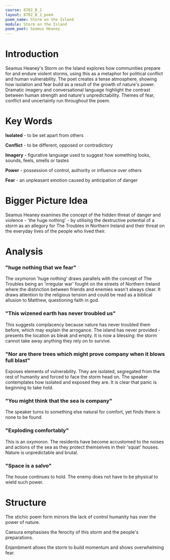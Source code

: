 ```yaml
---
course: 8702_B_2
layout: 8702_B_2_poem
poem_name: Storm on the Island
module: Storm on the Island
poem_poet: Seamus Heaney
---
```


# Introduction

Seamus Heaney's Storm on the Island explores how communities prepare for and endure violent storms, using this as a metaphor for political conflict and human vulnerability. The poet creates a tense atmosphere, showing how isolation and fear build as a result of the growth of nature's power. Dramatic imagery and conversational language highlight the contrast between human strength and nature's unpredictability. Themes of fear, conflict and uncertainty run throughout the poem.

# Key Words

**Isolated** - to be set apart from others

**Conflict** - to be different, opposed or contradictory

**Imagery** - figurative language used to suggest how something looks, sounds, feels, smells or tastes

**Power** - possession of control, authority or influence over others

**Fear** - an unpleasant emotion caused by anticipation of danger

# Bigger Picture Idea

Seamus Heaney examines the concept of the hidden threat of danger and violence - 'the huge nothing' - by utilising the destructive potential of a storm as an allegory for The Troubles in Northern Ireland and their threat on the everyday lives of the people who lived their.

# Analysis

### "huge nothing that we fear"

The oxymoron 'huge nothing' draws parallels with the concept of The Troubles being an 'irregular war' fought on the streets of Northern Ireland where the distinction between friends and enemies wasn't always clear. It draws attention to the religious tension and could be read as a biblical allusion to Matthew, questioning faith in god.

### "This wizened earth has never troubled us"

This suggests complacency because nature has never troubled them before, which may explain the arrogance. The island has never provided - presents the location as bleak and empty. It is now a blessing: the storm cannot take away anything they rely on to survive.

### "Nor are there trees which might prove company when it blows full blast"

Exposes elements of vulnerability. They are isolated, segregated from the rest of humanity and forced to face the storm head on. The speaker contemplates how isolated and exposed they are. It is clear that panic is beginning to take hold.

### "You might think that the sea is company"

The speaker turns to something else natural for comfort, yet finds there is none to be found.

### "Exploding comfortably"

This is an oxymoron. The residents have become accustomed to the noises and actions of the sea as they protect themselves in their 'squat' houses. Nature is unpredictable and brutal.

### "Space is a salvo"

The house continues to hold. The enemy does not have to be physical to wield such power.

# Structure

The stichic poem form mirrors the lack of control humanity has over the power of nature.

Caesura emphasises the ferocity of this storm and the people's preparations.

Enjambment allows the storm to build momentum and shows overwhelming fear.
